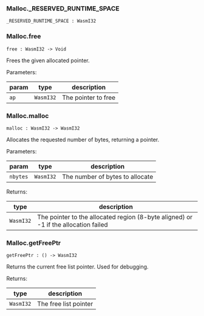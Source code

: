 ### Malloc.**_RESERVED_RUNTIME_SPACE**

```grain
_RESERVED_RUNTIME_SPACE : WasmI32
```

### Malloc.**free**

```grain
free : WasmI32 -> Void
```

Frees the given allocated pointer.

Parameters:

|param|type|description|
|-----|----|-----------|
|`ap`|`WasmI32`|The pointer to free|

### Malloc.**malloc**

```grain
malloc : WasmI32 -> WasmI32
```

Allocates the requested number of bytes, returning a pointer.

Parameters:

|param|type|description|
|-----|----|-----------|
|`nbytes`|`WasmI32`|The number of bytes to allocate|

Returns:

|type|description|
|----|-----------|
|`WasmI32`|The pointer to the allocated region (8-byte aligned) or -1 if the allocation failed|

### Malloc.**getFreePtr**

```grain
getFreePtr : () -> WasmI32
```

Returns the current free list pointer.
Used for debugging.

Returns:

|type|description|
|----|-----------|
|`WasmI32`|The free list pointer|

